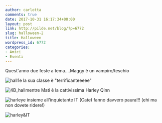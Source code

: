 ```yaml
---
author: carlotta
comments: true
date: 2017-10-31 16:17:34+00:00
layout: post
link: http://pilde.net/blog/?p=6772
slug: halloween-2
title: Halloween
wordpress_id: 6772
categories:
- Amici
- Eventi
---
```


Quest'anno due feste a tema....Maggy è un vampiro/teschio

![hall1](http://pilde.net/blog/wp-content/uploads/2017/11/hall1.jpg)e la sua classe è "terrificanteeeee"

![4B_hall](http://pilde.net/blog/wp-content/uploads/2017/11/4B_hall.jpg)mentre Mati è la cattivissima Harley Qinn

![harley](http://pilde.net/blog/wp-content/uploads/2017/11/harley.jpg)e insieme all'inquietante IT (Cate) fanno davvero paura!!! (ehi ma non dovete ridere!)

![harley&IT](http://pilde.net/blog/wp-content/uploads/2017/11/harleyIT.jpg)

